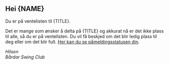 ﻿## Hei {NAME}

Du er på ventelisten til {TITLE}.

Det er mange som ønsker å delta på {TITLE} og akkurat nå er det ikke plass til alle, så du er på ventelisten.
Du vil få beskjed om det blir ledig plass til deg eller om det blir fult. [Her kan du se påmeldingsstatusen din]({LINK}).

*Hilsen*  
*Bårdar Swing Club*
